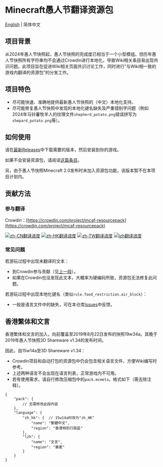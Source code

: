 # Minecraft愚人节翻译资源包

[English](README.md) | 简体中文

## 项目背景

从2024年愚人节快照起，愚人节快照的完成度已相当于一个小型模组。但历年愚人节快照所有字符串均不会通过Crowdin进行本地化，导致Wiki相关条目易出现共识问题。此项目旨在促进Wiki相关页面共识讨论工作，同时进行“与Wiki相一致的游戏内翻译的资源包”的分发工作。

## 项目特色

- 尽可能快速、准确地提供最新愚人节快照的（中文）本地化支持。
- 尽可能修复愚人节快照中发现的本地化键名缺失及严重错别字问题（例如2024年马铃薯牧羊人的纹理文件`shepherd_potato.png`错误拼写为`shepard_potato.png`等）。

## 如何使用

请在[最新Releases](https://github.com/mc-wiki/mcaf-resourcepack/releases/latest)中下载需要的版本，然后安装到你的游戏。

如果不会安装资源包，请阅读[这篇条目](https://zh.minecraft.wiki/?curid=10215#%E4%BD%BF%E7%94%A8%E8%B5%84%E6%BA%90%E5%8C%85)。

另，由于愚人节快照Minecraft 2.0发布时未加入资源包功能，该版本暂不在本项目计划内。

## 贡献方法

### 参与翻译

Crowdin：[https://crowdin.com/project/mcaf-resourcepack](https://crowdin.com/project/mcaf-resourcepack)

[![zh-CN翻译进度](https://img.shields.io/badge/dynamic/json?color=blue&label=zh-CN&style=flat&logo=crowdin&query=%24.progress.1.data.translationProgress&url=https%3A%2F%2Fbadges.awesome-crowdin.com%2Fstats-15691355-777584-update.json)](https://crowdin.com/project/mcaf-resourcepack)
[![zh-HK翻译进度](https://img.shields.io/badge/dynamic/json?color=blue&label=zh-HK&style=flat&logo=crowdin&query=%24.progress.2.data.translationProgress&url=https%3A%2F%2Fbadges.awesome-crowdin.com%2Fstats-15691355-777584-update.json)](https://crowdin.com/project/mcaf-resourcepack)
[![zh-TW翻译进度](https://img.shields.io/badge/dynamic/json?color=blue&label=zh-TW&style=flat&logo=crowdin&query=%24.progress.3.data.translationProgress&url=https%3A%2F%2Fbadges.awesome-crowdin.com%2Fstats-15691355-777584-update.json)](https://crowdin.com/project/mcaf-resourcepack)
[![lzh翻译进度](https://img.shields.io/badge/dynamic/json?color=blue&label=lzh&style=flat&logo=crowdin&query=%24.progress.0.data.translationProgress&url=https%3A%2F%2Fbadges.awesome-crowdin.com%2Fstats-15691355-777584-update.json)](https://crowdin.com/project/mcaf-resourcepack)

### 常见问题

若游玩过程中出现未翻译的文本：

- 到Crowdin参与贡献（见[上一段](#参与翻译)）。
- 如果在Crowdin也没发现此文本，大概率为硬编码所致，资源包无法修复此问题。

若游玩过程中出现本地化键名（类似`rule.food_restriction.air_block`）：

- 一般是语言文件中的缺失，可在本仓库[Issues](https://github.com/mc-wiki/mcaf-resourcepack/issues)中反馈。

<!-- Do not translate the following part -->
## 香港繁体和文言

香港繁体和文言的加入，向前覆盖至2019年8月22日发布的快照19w34a。其晚于2019年愚人节快照3D Shareware v1.34的发布时间。

因此，自15w14a至3D Shareware v1.34：

- Crowdin项目和自动打包的资源包中仍会包含相关语言文件，方便Wiki编写时参考。
- 上述两种语言不会出现在语言列表，正常游戏内不可用。
- 若有使用需求，请自行修改压缩包中的`pack.mcmeta`，格式如下（需去除注释）。

```jsonc
{
    "pack": { 
        // 无需修改此段内容
    },
    "language": {
        "zh_hk": {  // 15w14a时改为"zh_HK"
            "name": "繁體中文",
            "region": "香港特別行政區"
        },
        "lzh": {
            "name": "文言",
            "region": "華夏"
        }
    }
}
```

